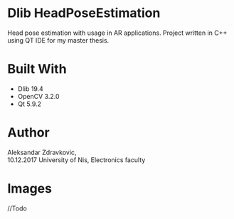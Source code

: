# Dlib HeadPoseEstimation
Head pose estimation with usage in AR applications. Project written in C++ using QT IDE for my master thesis. 

# Built With
* Dlib 19.4  
* OpenCV 3.2.0
* Qt 5.9.2

# Author
Aleksandar Zdravkovic,  
10.12.2017 University of Nis, Electronics faculty

# Images
//Todo
